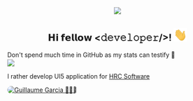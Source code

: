 <!-- Colors reference
freelance.com: #00ADEF
HRC Software: #00B5B6
-->

<div align="center">
    <img src="https://media-exp1.licdn.com/dms/image/C4E16AQEKWfP-tsJDdw/profile-displaybackgroundimage-shrink_350_1400/0/1617405420832?e=1624492800&v=beta&t=KZqd8twaVvVexhh-1TrChGQ0JuWboBYAo54CSQ1aUHs">
    <!-- <img src="https://media-exp1.licdn.com/dms/image/C4D03AQFmScv5huzSog/profile-displayphoto-shrink_800_800/0/1612909068260?e=1624492800&v=beta&t=ErlSpWQsouym2HVFtgkUo9dfVkILrsHlqynUmmrNej0" height="120px"> -->
              
  <h2> 𝗛𝗶 𝗳𝗲𝗹𝗹𝗼𝘄 <𝚍𝚎𝚟𝚎𝚕𝚘𝚙𝚎𝚛/>! <img src="https://github.com/ABSphreak/ABSphreak/blob/master/gifs/Hi.gif" width="30px"></h2>
</div>

<p style>
Don't spend much time in GitHub as my stats can testify 🤔
<br>
<img align="center" src="https://github-readme-stats.vercel.app/api?username=guillaumegarcia13&include_all_commits=true&count_private=true&show_icons=true&line_height=24&title_color=00B5B6&icon_color=00B5B6&text_color=A0A0A0">
</p>

<p>
  I rather develop UI5 application for <a href="https://www.hrc-software.com">HRC Software</a>
</p>

<a href="https://www.linkedin.com/in/guillaumegarcia/" target="_blank">
  <img src="https://img.shields.io/badge/Guillaume Garcia-%230077B5.svg?&style=flat&logo=linkedin&logoColor=white" alt="Guillaume Garcia 💪🏻🦾" style="border-radius: 12px;">
</a>

<!--
**guillaumegarcia13/guillaumegarcia13** is a ✨ _special_ ✨ repository because its `README.md` (this file) appears on your GitHub profile.

Here are some ideas to get you started:

- 🔭 I’m currently working on ...
- 🌱 I’m currently learning ...
- 👯 I’m looking to collaborate on ...
- 🤔 I’m looking for help with ...
- 💬 Ask me about ...
- 📫 How to reach me: ...
- 😄 Pronouns: ...
- ⚡ Fun fact: ...
-->
